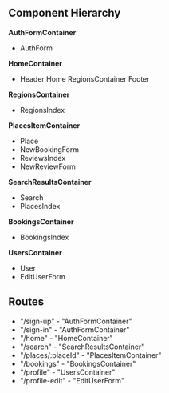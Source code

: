 ## Component Hierarchy

**AuthFormContainer**
  - AuthForm

**HomeContainer**
  - Header
    Home
    RegionsContainer
    Footer

**RegionsContainer**
  - RegionsIndex

**PlacesItemContainer**
  - Place
  - NewBookingForm
  - ReviewsIndex
  - NewReviewForm

**SearchResultsContainer**
  - Search
  - PlacesIndex

**BookingsContainer**
  - BookingsIndex

**UsersContainer**
  - User
  - EditUserForm

## Routes  
- "/sign-up" - "AuthFormContainer"
- "/sign-in" - "AuthFormContainer"
- "/home" - "HomeContainer"
- "/search" - "SearchResultsContainer"
- "/places/:placeId" - "PlacesItemContainer"
- "/bookings" - "BookingsContainer"
- "/profile" - "UsersContainer"
- "/profile-edit" - "EditUserForm"

